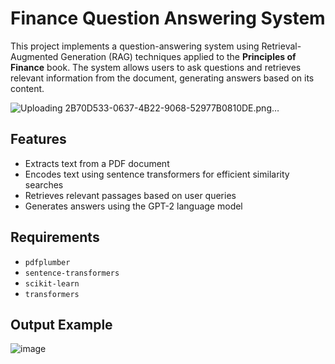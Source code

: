 # Finance Question Answering System


This project implements a question-answering system using Retrieval-Augmented Generation (RAG) techniques applied to the **Principles of Finance** book. The system allows users to ask questions and retrieves relevant information from the document, generating answers based on its content.

![Uploading 2B70D533-0637-4B22-9068-52977B0810DE.png…]()



## Features

- Extracts text from a PDF document
- Encodes text using sentence transformers for efficient similarity searches
- Retrieves relevant passages based on user queries
- Generates answers using the GPT-2 language model

## Requirements

- `pdfplumber`
- `sentence-transformers`
- `scikit-learn`
- `transformers`

## Output Example
 ![image](https://github.com/user-attachments/assets/5e57ad7f-a56f-4053-a1f0-f16a4401d17b)



